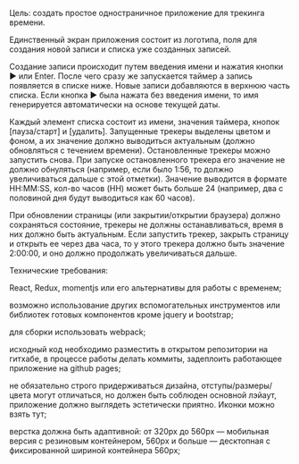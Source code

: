Цель: создать простое одностраничное приложение для трекинга времени.

Единственный экран приложения состоит из логотипа, поля для создания новой записи
и списка уже созданных записей.

Создание записи происходит путем введения имени и нажатия кнопки ▶ или Enter.
После чего сразу же запускается таймер а запись появляется в списке ниже. Новые записи добавляются в верхнюю часть списка. Если кнопка ▶ была нажата без введения имени, то имя генерируется автоматически на основе текущей даты.

Каждый элемент списка состоит из имени, значения таймера, кнопок [пауза/старт]
и [удалить]. Запущенные трекеры выделены цветом и фоном, а их значение должно выводиться актуальным (должно обновляться с течением времени). Остановленные трекеры можно запустить снова. При запуске остановленного трекера его значение не должно обнуляться (например, если было 1:56, то должно увеличиваться дальше с этой отметки). Значение выводится в формате HH:MM:SS, кол-во часов (HH) может быть больше 24 (например, два с половиной дня будут выводиться как 60 часов).

При обновлении страницы (или закрытии/открытии браузера) должно сохраняться состояние, трекеры не должны останавливаться, время в них должно быть актуальным. Если запустить трекер, закрыть страницу и открыть ее через два часа, то у этого трекера должно быть значение 2:00:00, и оно должно продолжать увеличиваться дальше.

Технические требования:

React, Redux, momentjs или его альтернативы для работы с временем;

возможно использование других вспомогательных инструментов или библиотек готовых компонентов кроме jquery и bootstrap;

для сборки использовать webpack;

исходный код необходимо разместить в открытом репозитории на гитхабе,
в процессе работы делать коммиты, задеплоить работающее приложение на github pages;

не обязательно строго придерживаться дизайна, отступы/размеры/цвета могут отличаться, но должен быть соблюден основной лэйаут, приложение должно выглядеть эстетически приятно. Иконки можно взять тут;

верстка должна быть адаптивной: от 320рх до 560рх — мобильная версия
с резиновым контейнером, 560рх и больше — десктопная с фиксированной шириной контейнера 560рх;
